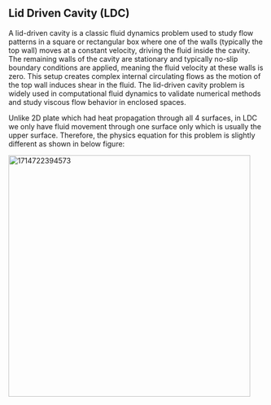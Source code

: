 ## Lid Driven Cavity (LDC)
A lid-driven cavity is a classic fluid dynamics problem used to study flow patterns in a square or rectangular box where one of the walls (typically the top wall) moves at a constant velocity, driving the fluid inside the cavity. The remaining walls of the cavity are stationary and typically no-slip boundary conditions are applied, meaning the fluid velocity at these walls is zero. This setup creates complex internal circulating flows as the motion of the top wall induces shear in the fluid. The lid-driven cavity problem is widely used in computational fluid dynamics to validate numerical methods and study viscous flow behavior in enclosed spaces.  

Unlike 2D plate which had heat propagation through all 4 surfaces, in LDC we only have fluid movement through one surface only which is usually the upper surface. Therefore, the physics equation for this problem is slightly different as shown in below figure:  

<img width="475" alt="1714722394573" src="https://github.com/user-attachments/assets/580b7f1a-cc40-46ba-b44a-4587f4885b09">
